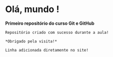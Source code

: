 # Olá, mundo !
   **Primeiro repositório do curso Git e GitHub**

    Repositório criado com sucesso durante a aula!

    *Obrigado pela visita!*
    
    Linha adicionada diretamente no site!
    



